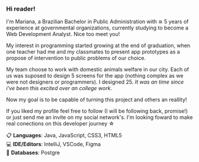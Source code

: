 <h3> Hi reader! </h3>

I'm Mariana, a Brazilian Bachelor in Public Administration with ≅ 5 years of experience at governmental organizations, currently studying to become a Web Development Analyst. Nice too meet you!

My interest in programming started growing at the end of graduation, when one teacher had me and my classmates to present app prototypes as a propose of intervention to public problems of our choice. 

My team choose to work with domestic animals welfare in our city. Each of us was suposed to design 5 screens for the app (nothing complex as we were not designers or programmers). I designed 25. _It was an time since i've been this excited over an college work_.

Now my goal is to be capable of turning this project and others an reallity! 

If you liked my profile feel free to follow (I will be following back, promise!) or just send me an invite on my social network's. I'm looking foward to make real conections on this developer journey ☆

📋 **Languages**: Java, JavaScript, CSS3, HTML5 <br>
💻 **IDE/Editors**: IntelliJ, VSCode, Figma <br>
💾 **Databases**: Postgre <br>
